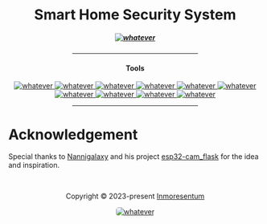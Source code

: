 <h1 align="center">Smart Home Security System</h1>
<h5 align="center">
        <a href="https://www.bracu.ac.bd/academics/departments/computer-science-and-engineering/bachelor-science-computer-science-and/cse-0">
            <img src="https://img.shields.io/static/v1.svg?style=for-the-badge&label=BRACU&message=CSE360 Project&colorA=076E79&colorB=b7b000" alt="whatever"/>
        </a>
</h5> 

<div align="center">
    <hr width="250px"/>   
        <h4>Tools</h4>
        <p align="center">
            <a href="https://www.jetbrains.com/clion/">
                <img src="https://img.shields.io/badge/CLion-000000?style=for-the-badge&logo=clion&logoColor=white"  alt="whatever"/>
            </a>
            <a href="https://www.espressif.com/en/news/ESP32_CAM">
                <img src="https://img.shields.io/badge/espressif-E7352C.svg?style=for-the-badge&logo=espressif&logoColor=white"  alt="whatever"/>
            </a>
            <a href="https://cmake.org/">
                <img src="https://img.shields.io/badge/CMake-%23008FBA.svg?style=for-the-badge&logo=cmake&logoColor=white"  alt="whatever"/>
            </a>
            <a href="https://pop.system76.com/">
                <img src="https://img.shields.io/badge/Pop!_OS 22.04-48B9C7?style=for-the-badge&logo=Pop!_OS&logoColor=white"  alt="whatever"/>
            </a>
            <a href="https://en.wikipedia.org/wiki/Embedded_C">
                <img src="https://img.shields.io/badge/c-%2300599C.svg?style=for-the-badge&logo=c&logoColor=white"  alt="whatever"/>
            </a>
            <a href="https://www.arduino.cc/en/software">
                <img src="https://img.shields.io/badge/Arduino-00979D?style=for-the-badge&logo=Arduino&logoColor=white"  alt="whatever"/>
            </a>
            <a href="https://docs.arduino.cc/arduino-cloud/guides/arduino-c/">
                <img src="https://img.shields.io/badge/c++-%2300599C.svg?style=for-the-badge&logo=c%2B%2B&logoColor=white"  alt="whatever"/>
            </a>
            <a href="https://www.jetbrains.com/pycharm/">
                <img src="https://img.shields.io/badge/PyCharm-000000.svg?&style=for-the-badge&logo=PyCharm&logoColor=white"  alt="whatever"/>
            </a>
            <a href="https://www.python.org/downloads/release/python-3100/">
                <img src="https://img.shields.io/badge/Python 3.10-FFD43B?style=for-the-badge&logo=python&logoColor=blue"  alt="whatever"/>
            </a>
            <a href="https://flask.palletsprojects.com/en/2.3.x/">
                <img src="https://img.shields.io/badge/flask-%23000.svg?style=for-the-badge&logo=flask&logoColor=white"  alt="whatever"/>
            </a>
        </p>
    <hr width="250px"/>   
</div>



# Acknowledgement

Special thanks to [Nannigalaxy](https://github.com/Nannigalaxy) and his project [esp32-cam_flask](https://github.com/Nannigalaxy/esp32-cam_flask)
for the idea and inspiration.

&#160;

<p align="center">Copyright &copy; 2023-present 
     <a href="https://github.com/Inmoresentum" target="_blank">Inmoresentum</a>
</p>
<p align="center">
    <a href="LICENSE">
      <img src="https://img.shields.io/static/v1.svg?style=for-the-badge&label=License&message=Apache-2.0&colorA=FFF500&colorB=8F69B4"
         alt="whatever" style="border-radius: 5px"/>
   </a>
</p>
